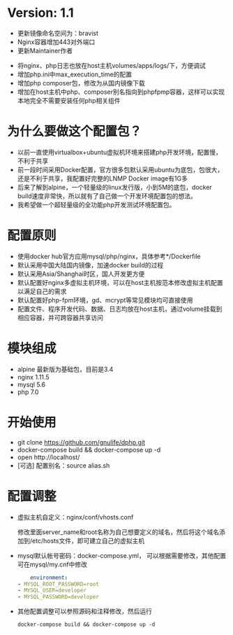 # Version: 1.1 
+ 更新镜像命名空间为：bravist
+ Nginx容器增加443对外端口
+ 更新Maintainer作者
* 将nginx、php日志也放在host主机volumes/apps/logs/下，方便调试
* 增加php.ini中max_execution_time的配置
* 增加php composer包，修改为从国内镜像下载
* 增加在host主机中php、composer别名指向到phpfpmp容器，这样可以实现本地完全不需要安装任何php相关组件

# 为什么要做这个配置包？

* 以前一直使用virtualbox+ubuntu虚拟机环境来搭建php开发环境，配置慢，不利于共享
* 前一段时间采用Docker配置，官方很多包默认采用ubuntu为底包，包很大，还是不利于共享，我配置好完整的LNMP Docker image有1G多
* 后来了解到alpine，一个轻量级的linux发行版，小到5M的底包，docker build速度非常快，所以就有了自己做一个开发环境配置包的想法。
* 我希望做一个超轻量级的全功能php开发测试环境配置包。

# 配置原则

* 使用docker hub官方应用mysql/php/nginx，具体参考*/Dockerfile
* 默认采用中国大陆国内镜像，加速docker build的过程
* 默认采用Asia/Shanghai时区，国人开发更方便
* 默认配置好nginx多虚拟主机环境，可以在host主机按范本修改虚拟主机配置以满足自己的需求
* 默认配置好php-fpm环境，gd、mcrypt等常见模块均可直接使用
* 配置文件、程序开发代码、数据、日志均放在host主机，通过volume挂载到相应容器，并可跨容器共享访问


# 模块组成

* alpine 最新版为基础包，目前是3.4
* nginx 1.11.5
* mysql 5.6
* php 7.0

# 开始使用

* git clone https://github.com/gnulife/dphp.git
* docker-compose build && docker-compose up -d
* open http://localhost/
* [可选] 配置别名：source alias.sh

# 配置调整

*   虚拟主机自定义：nginx/conf/vhosts.conf

    修改里面server_name和root名称为自己想要定义的域名，然后将这个域名添加到/etc/hosts文件，即可建立自己的虚拟主机

*   mysql默认帐号密码：docker-compose.yml， 可以根据需要修改，其他配置可在mysql/my.cnf中修改

    ```yaml
        environment:
    - MYSQL_ROOT_PASSWORD=root
    - MYSQL_USER=developer
    - MYSQL_PASSWORD=developer
    ```

*   其他配置调整可以参照源码和注释修改，然后运行

      `docker-compose build && docker-compose up -d`


